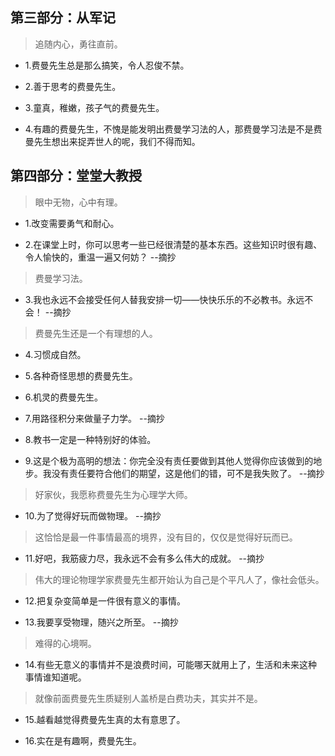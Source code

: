 ## 第三部分：从军记

>追随内心，勇往直前。

- 1.费曼先生总是那么搞笑，令人忍俊不禁。

- 2.善于思考的费曼先生。

- 3.童真，稚嫩，孩子气的费曼先生。

- 4.有趣的费曼先生，不愧是能发明出费曼学习法的人，那费曼学习法是不是费曼先生想出来捉弄世人的呢，我们不得而知。

## 第四部分：堂堂大教授

>眼中无物，心中有理。

- 1.改变需要勇气和耐心。

- 2.在课堂上时，你可以思考一些已经很清楚的基本东西。这些知识时很有趣、令人愉快的，重温一遍又何妨？ --摘抄

>费曼学习法。

- 3.我也永远不会接受任何人替我安排一切——快快乐乐的不必教书。永远不会！ --摘抄

>费曼先生还是一个有理想的人。

- 4.习惯成自然。

- 5.各种奇怪思想的费曼先生。

- 6.机灵的费曼先生。

- 7.用路径积分来做量子力学。 --摘抄

- 8.教书一定是一种特别好的体验。

- 9.这是个极为高明的想法：你完全没有责任要做到其他人觉得你应该做到的地步。我没有责任要符合他们的期望，这是他们的错，可不是我失败了。 --摘抄

>好家伙，我愿称费曼先生为心理学大师。

- 10.为了觉得好玩而做物理。 --摘抄

>这恰恰是最一件事情最高的境界，没有目的，仅仅是觉得好玩而已。

- 11.好吧，我筋疲力尽，我永远不会有多么伟大的成就。 --摘抄

>伟大的理论物理学家费曼先生都开始认为自己是个平凡人了，像社会低头。

- 12.把复杂变简单是一件很有意义的事情。

- 13.我要享受物理，随兴之所至。 --摘抄

>难得的心境啊。

- 14.有些无意义的事情并不是浪费时间，可能哪天就用上了，生活和未来这种事情谁知道呢。

>就像前面费曼先生质疑别人盖桥是白费功夫，其实并不是。

- 15.越看越觉得费曼先生真的太有意思了。

- 16.实在是有趣啊，费曼先生。
